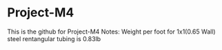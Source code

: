 # Project-M4
This is the github for Project-M4
Notes:
Weight per foot for 1x1(0.65 Wall) steel rentangular tubing is 0.83lb

